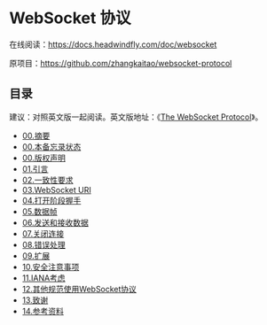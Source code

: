 WebSocket 协议
============

在线阅读：https://docs.headwindfly.com/doc/websocket

原项目：https://github.com/zhangkaitao/websocket-protocol

## 目录
建议：对照英文版一起阅读。英文版地址：《[The WebSocket Protocol](http://tools.ietf.org/html/rfc6455)》。 

* [00.摘要](abstract.md)
* [00.本备忘录状态](status-of-this-memo.md)
* [00.版权声明](copyright-notice.md)
* [01.引言](introduction.md)
* [02.一致性要求](conformance-requirements.md)
* [03.WebSocket URI](websocket-uri.md)
* [04.打开阶段握手](opening-handshake.md)
* [05.数据帧](data-framing.md)
* [06.发送和接收数据](sending-and-receiving-data.md)
* [07.关闭连接](closing-the-connection.md)
* [08.错误处理](error-handling.md)
* [09.扩展](extensions.md)
* [10.安全注意事项](security-considerations.md)
* [11.IANA考虑](iana-considerations.md)
* [12.其他规范使用WebSocket协议](using-the-websocket-protocol-from-other-specifications.md)
* [13.致谢](acknowledgements.md)
* [14.参考资料](references.md)

